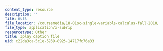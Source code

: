 ```yaml
---
content_type: resource
description: ''
file: null
file_location: /coursemedia/18-01sc-single-variable-calculus-fall-2010/c22da3ca5c1e5939892514717fc76a33_1RLctDS2hUQ.vtt
file_type: application/x-subrip
resourcetype: Other
title: 3play caption file
uid: c22da3ca-5c1e-5939-8925-14717fc76a33
---
```

